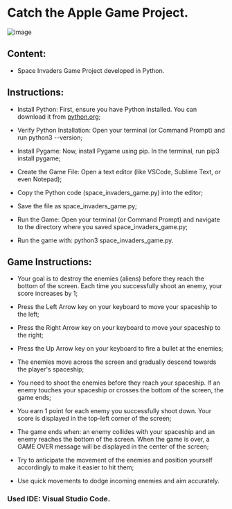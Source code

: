 # Catch the Apple Game Project.

![image](https://github.com/user-attachments/assets/f0bfeaf2-658e-427a-939c-e021c3393d7c)

## Content:

- Space Invaders Game Project developed in Python.

## Instructions:

- Install Python: First, ensure you have Python installed. You can download it from [python.org](https://www.python.org/downloads/);

- Verify Python Installation: Open your terminal (or Command Prompt) and run python3 --version;

- Install Pygame: Now, install Pygame using pip. In the terminal, run pip3 install pygame;

- Create the Game File: Open a text editor (like VSCode, Sublime Text, or even Notepad);
  
- Copy the Python code (space_invaders_game.py) into the editor;

- Save the file as space_invaders_game.py;

- Run the Game: Open your terminal (or Command Prompt) and navigate to the directory where you saved space_invaders_game.py;

- Run the game with: python3 space_invaders_game.py.

## Game Instructions:

- Your goal is to destroy the enemies (aliens) before they reach the bottom of the screen. Each time you successfully shoot an enemy, your score increases by 1;

- Press the Left Arrow key on your keyboard to move your spaceship to the left;
  
- Press the Right Arrow key on your keyboard to move your spaceship to the right;
   
- Press the Up Arrow key on your keyboard to fire a bullet at the enemies;

- The enemies move across the screen and gradually descend towards the player's spaceship;
  
- You need to shoot the enemies before they reach your spaceship. If an enemy touches your spaceship or crosses the bottom of the screen, the game ends;

- You earn 1 point for each enemy you successfully shoot down. Your score is displayed in the top-left corner of the screen;

- The game ends when: an enemy collides with your spaceship and an enemy reaches the bottom of the screen. When the game is over, a GAME OVER message will be displayed in the center of the screen;

- Try to anticipate the movement of the enemies and position yourself accordingly to make it easier to hit them;
  
- Use quick movements to dodge incoming enemies and aim accurately.

### Used IDE: Visual Studio Code.
